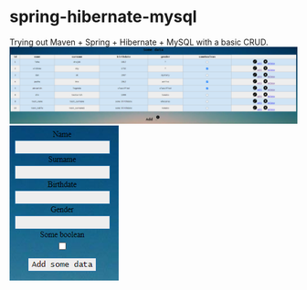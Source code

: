 # spring-hibernate-mysql
 Trying out Maven + Spring + Hibernate + MySQL with a basic CRUD.
 ![Main page](mIsNKGE.png)
 ![Add/Edit page](ybXPJPf.png)
